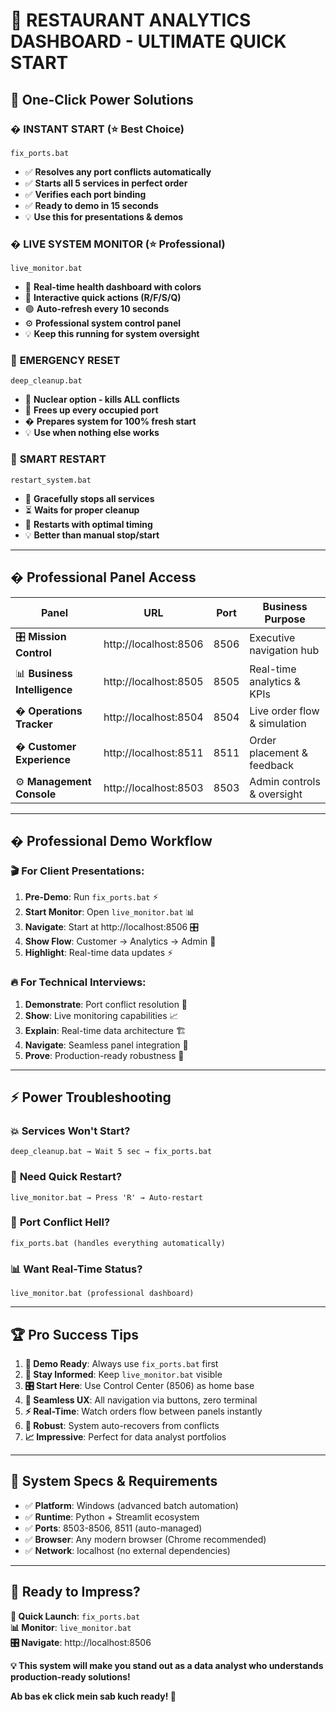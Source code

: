 # 🚀 RESTAURANT ANALYTICS DASHBOARD - ULTIMATE QUICK START

## 🎯 One-Click Power Solutions

### � **INSTANT START** (⭐ Best Choice)
```batch
fix_ports.bat
```
- ✅ **Resolves any port conflicts automatically**
- ✅ **Starts all 5 services in perfect order**  
- ✅ **Verifies each port binding**
- ✅ **Ready to demo in 15 seconds**
- 💡 **Use this for presentations & demos**

### � **LIVE SYSTEM MONITOR** (⭐ Professional)
```batch
live_monitor.bat
```
- 🔄 **Real-time health dashboard with colors**
- 🎯 **Interactive quick actions (R/F/S/Q)**
- 🟢 **Auto-refresh every 10 seconds**
- ⚙️  **Professional system control panel**
- 💡 **Keep this running for system oversight**

### 🧹 **EMERGENCY RESET**
```batch
deep_cleanup.bat
```
- 🔪 **Nuclear option - kills ALL conflicts**
- 🧹 **Frees up every occupied port**
- � **Prepares system for 100% fresh start**
- 💡 **Use when nothing else works**

### 🔄 **SMART RESTART**
```batch
restart_system.bat
```
- 🛑 **Gracefully stops all services**
- ⏳ **Waits for proper cleanup**
- 🚀 **Restarts with optimal timing**
- 💡 **Better than manual stop/start**

---

## � Professional Panel Access

| Panel | URL | Port | Business Purpose |
|-------|-----|------|------------------|
| 🎛️ **Mission Control** | http://localhost:8506 | 8506 | Executive navigation hub |
| 📊 **Business Intelligence** | http://localhost:8505 | 8505 | Real-time analytics & KPIs |
| � **Operations Tracker** | http://localhost:8504 | 8504 | Live order flow & simulation |
| � **Customer Experience** | http://localhost:8511 | 8511 | Order placement & feedback |
| ⚙️ **Management Console** | http://localhost:8503 | 8503 | Admin controls & oversight |

---

## � Professional Demo Workflow

### **🎬 For Client Presentations:**
1. **Pre-Demo**: Run `fix_ports.bat` ⚡
2. **Start Monitor**: Open `live_monitor.bat` 📊  
3. **Navigate**: Start at http://localhost:8506 🎛️
4. **Show Flow**: Customer → Analytics → Admin 🔄
5. **Highlight**: Real-time data updates ⚡

### **🔥 For Technical Interviews:**
1. **Demonstrate**: Port conflict resolution 🔧
2. **Show**: Live monitoring capabilities 📈
3. **Explain**: Real-time data architecture 🏗️
4. **Navigate**: Seamless panel integration 🚀
5. **Prove**: Production-ready robustness 💪

---

## ⚡ Power Troubleshooting

### 💥 **Services Won't Start?**
```
deep_cleanup.bat → Wait 5 sec → fix_ports.bat
```

### 🔄 **Need Quick Restart?**
```
live_monitor.bat → Press 'R' → Auto-restart
```

### 🚫 **Port Conflict Hell?**
```
fix_ports.bat (handles everything automatically)
```

### 📊 **Want Real-Time Status?**
```
live_monitor.bat (professional dashboard)
```

---

## 🏆 Pro Success Tips

1. **🎯 Demo Ready**: Always use `fix_ports.bat` first
2. **👀 Stay Informed**: Keep `live_monitor.bat` visible  
3. **🎛️ Start Here**: Use Control Center (8506) as home base
4. **🔄 Seamless UX**: All navigation via buttons, zero terminal
5. **⚡ Real-Time**: Watch orders flow between panels instantly
6. **💪 Robust**: System auto-recovers from conflicts
7. **📈 Impressive**: Perfect for data analyst portfolios

---

## 🚀 System Specs & Requirements

- ✅ **Platform**: Windows (advanced batch automation)
- ✅ **Runtime**: Python + Streamlit ecosystem
- ✅ **Ports**: 8503-8506, 8511 (auto-managed)
- ✅ **Browser**: Any modern browser (Chrome recommended)
- ✅ **Network**: localhost (no external dependencies)

---

## 🎉 **Ready to Impress?**

**🚀 Quick Launch**: `fix_ports.bat`  
**📊 Monitor**: `live_monitor.bat`  
**🎛️ Navigate**: http://localhost:8506  

**💡 This system will make you stand out as a data analyst who understands production-ready solutions!**

**Ab bas ek click mein sab kuch ready! 🎉**

